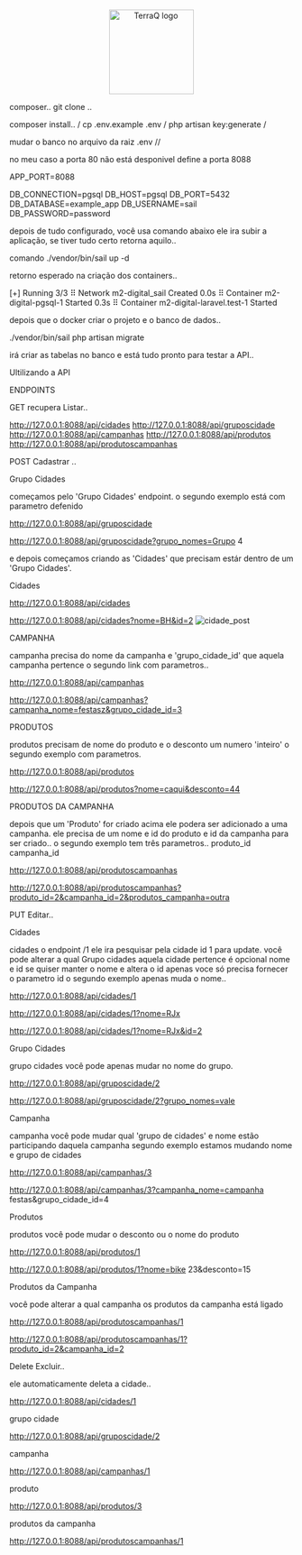 <p align="center">
  <br>
  <img alt="TerraQ logo" width="150" src=![m2](https://user-images.githubusercontent.com/39299613/198827593-7b245fe6-6c67-4ce6-b105-c59705737908.jpeg)
/>
  <br>
</p>

composer..
git clone ..

composer install.. /
cp .env.example .env /
php artisan key:generate /

mudar o banco no arquivo da raiz 
.env //

no meu caso a porta 80 não está desponivel define a porta 8088

APP_PORT=8088

DB_CONNECTION=pgsql
DB_HOST=pgsql
DB_PORT=5432
DB_DATABASE=example_app
DB_USERNAME=sail
DB_PASSWORD=password

depois de tudo configurado, você usa comando abaixo ele ira subir a aplicação, se tiver tudo certo retorna aquilo..

comando
./vendor/bin/sail up -d

retorno esperado na criação dos containers..

[+] Running 3/3
 ⠿ Network m2-digital_sail              Created                                                                                                    0.0s
 ⠿ Container m2-digital-pgsql-1         Started                                                                                                    0.3s
 ⠿ Container m2-digital-laravel.test-1  Started 

depois que o docker criar o projeto e o banco de dados..

./vendor/bin/sail php artisan migrate

irá criar as tabelas no banco e está tudo pronto para testar a API..


Ultilizando a API



ENDPOINTS

GET recupera Listar..

http://127.0.0.1:8088/api/cidades
http://127.0.0.1:8088/api/gruposcidade
http://127.0.0.1:8088/api/campanhas
http://127.0.0.1:8088/api/produtos
http://127.0.0.1:8088/api/produtoscampanhas

POST Cadastrar ..

Grupo Cidades

começamos pelo 'Grupo Cidades' endpoint.
o segundo exemplo está com parametro defenido

http://127.0.0.1:8088/api/gruposcidade

http://127.0.0.1:8088/api/gruposcidade?grupo_nomes=Grupo 4


e depois começamos criando as 'Cidades' que precisam estár dentro de um 'Grupo Cidades'.

Cidades

http://127.0.0.1:8088/api/cidades

http://127.0.0.1:8088/api/cidades?nome=BH&id=2
![cidade_post](https://user-images.githubusercontent.com/39299613/197688972-4de6d04d-d295-4ff3-9d49-74f47747787d.png)


CAMPANHA

campanha precisa do nome da campanha e 'grupo_cidade_id' que aquela campanha
pertence o segundo link com parametros..

http://127.0.0.1:8088/api/campanhas

http://127.0.0.1:8088/api/campanhas?campanha_nome=festasz&grupo_cidade_id=3

PRODUTOS

produtos precisam de nome do produto e o desconto um numero 'inteiro'
o segundo exemplo com parametros.

http://127.0.0.1:8088/api/produtos

http://127.0.0.1:8088/api/produtos?nome=caqui&desconto=44

PRODUTOS DA CAMPANHA

depois que um 'Produto' for criado acima ele podera ser adicionado a uma campanha.
ele precisa de um nome e id do produto e id da campanha para ser criado..
o segundo exemplo tem três parametros..
produto_id
campanha_id

http://127.0.0.1:8088/api/produtoscampanhas

http://127.0.0.1:8088/api/produtoscampanhas?produto_id=2&campanha_id=2&produtos_campanha=outra


PUT Editar..

Cidades

cidades o endpoint /1 ele ira pesquisar pela cidade id 1 para update.
você pode alterar a qual Grupo cidades aquela cidade pertence
é opcional nome e id se quiser manter o nome e altera o id apenas
voce só precisa fornecer o parametro id
o segundo exemplo apenas muda o nome..

http://127.0.0.1:8088/api/cidades/1

http://127.0.0.1:8088/api/cidades/1?nome=RJx

http://127.0.0.1:8088/api/cidades/1?nome=RJx&id=2


Grupo Cidades

grupo cidades você pode apenas mudar no nome do grupo.


http://127.0.0.1:8088/api/gruposcidade/2

http://127.0.0.1:8088/api/gruposcidade/2?grupo_nomes=vale


Campanha

campanha você pode mudar qual 'grupo de cidades' e nome
estão participando daquela campanha
segundo exemplo estamos mudando nome e grupo de cidades


http://127.0.0.1:8088/api/campanhas/3

http://127.0.0.1:8088/api/campanhas/3?campanha_nome=campanha festas&grupo_cidade_id=4

Produtos

produtos você pode mudar o desconto ou o nome do produto

http://127.0.0.1:8088/api/produtos/1

http://127.0.0.1:8088/api/produtos/1?nome=bike 23&desconto=15


Produtos da Campanha

você pode alterar a qual campanha os produtos da campanha está ligado


http://127.0.0.1:8088/api/produtoscampanhas/1

http://127.0.0.1:8088/api/produtoscampanhas/1?produto_id=2&campanha_id=2


Delete Excluir..

ele automaticamente deleta a cidade..

http://127.0.0.1:8088/api/cidades/1

grupo cidade

http://127.0.0.1:8088/api/gruposcidade/2

campanha

http://127.0.0.1:8088/api/campanhas/1

produto

http://127.0.0.1:8088/api/produtos/3

produtos da campanha

http://127.0.0.1:8088/api/produtoscampanhas/1




